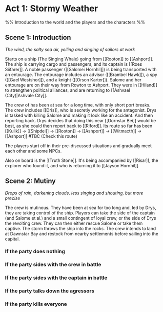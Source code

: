 # Act 1: Stormy Weather

%% Introduction to the world and the players and the characters %%

## Scene 1: Introduction

*The wind, the salty sea air, yelling and singing of sailors at work*

Starts on a ship (The Singing Whale) going from [[Rooton]] to [[Ashport]]. The ship is carrying cargo and passengers, and its captain is [[Roes Siifarer]]. A noble passenger ([[Salomei Hornhil]]) is being transported with an entourage. The entourage includes an advisor ([[Brambel Hawk]]), a spy ([[Gael Westshor]]), and a knight ([[Orson Karter]]). Salome and her entourage are on their way from Rowton to Ashport. They were in [[Hiland]] to strengthen political alliances, and are returning to [[Ashvael (City)|Ashvale City]].

The crew of has been at sea for a long time, with only short port breaks. The crew includes [[Dris]], who is secretly working for the antagonist. Drys is tasked with killing Salome and making it look like an accident. And then reporting back. Drys decides that doing this near [[Dornstar Bei]] would be best, as she could then report back to [[Riford]]. Its route so far has been [[Kulik]] -> [[Shipdel]] -> [[Rooton]] -> [[Ashport]] -> [[Witmacth]] -> [[Ashport]] #TBC (Check this route)

The players start off in their pre-discussed situations and gradually meet each other and some NPCs.

Also on board is the [[Truth Stone]]. It's being accompanied by [[Risar]], the explorer who found it, and who is returning it to [[Jayson Hornhil]].

## Scene 2: Mutiny

*Drops of rain, darkening clouds, less singing and shouting, but more precise*

The crew is mutinous. They have been at sea for too long and, led by Drys, they are taking control of the ship. Players can take the side of the captain (and Salome et al.) and a small contingent of loyal crew, or the side of Drys the revolting crew. They can then either rescue Salome or take them captive. The storm throws the ship into the rocks. The crew intends to land at Dawnstar Bay and restock from nearby settlements before sailing into the capital.

### If the party does nothing
### If the party sides with the crew in battle
### If the party sides with the captain in battle
### If the party talks down the agressors
### If the party kills everyone

